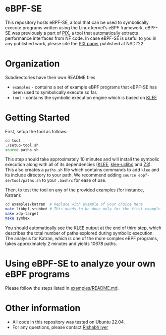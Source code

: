 # eBPF-SE

This repository hosts eBPF-SE, a tool that can be used to symbolically execute programs written using the Linux kernel's eBPF framework.
eBPF-SE was previously a part of [PIX](https://github.com/dslab-epfl/pix), a tool that automatically extracts performance interfaces from NF code. 
In case eBPF-SE is useful to you in any published work, please cite the [PIX paper](https://www.usenix.org/conference/nsdi22/presentation/iyer) published at NSDI'22.

# Organization

Subdirectories have their own README files.

* `examples` - contains a set of example eBPF programs that eBPF-SE has been used to symbolically execute so far.
* `tool` - contains the symbolic execution engine which is based on [KLEE](https://github.com/klee/klee)


# Getting Started

First, setup the tool as follows:
```bash
cd tool
./setup-tool.sh
source paths.sh
```

This step should take approximately 10 minutes and will install the symbolic execution along with all of its dependencies ([KLEE](https://github.com/klee/klee), [klee-uclibc](https://github.com/klee/klee-uclibc) and [Z3](https://github.com/Z3Prover/z3)).
This also creates a `paths.sh` file which contains commands to add `klee` and its include directory to your path. We recommend adding `source ebpf-se/tool/paths.sh` to your `.bashrc` for ease of use. 

Then, to test the tool on any of the provided examples (for instance, Katran):
```bash
cd examples/katran  # Replace with example of your choice here
make libbpf-stubbed # This needs to be done only for the first example you run
make xdp-target
make symbex
```

You should automatically see the KLEE output at the end of third step, which describes the total number of paths explored during symbolic execution.
The analysis for Katran, which is one of the more complex eBPF programs, takes approximately 2 minutes and yields 10678 paths.


# Using eBPF-SE to analyze your own eBPF programs

Please follow the steps listed in [examples/README.md](examples/README.md).


# Other information

- All code in this repository was tested on Ubuntu 22.04.
- For any questions, please contact [Rishabh Iyer](mailto:rishabh.iyer@berkeley.edu)
